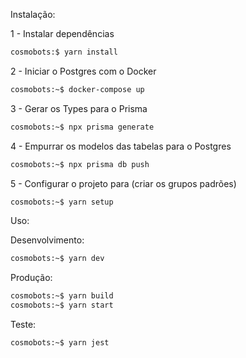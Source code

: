 Instalação:

1 - Instalar dependências

```sh
cosmobots:$ yarn install
```

2 - Iniciar o Postgres com o Docker

```sh
cosmobots:~$ docker-compose up
```

3 - Gerar os Types para o Prisma

```sh
cosmobots:~$ npx prisma generate
```

4 - Empurrar os modelos das tabelas para o Postgres

```sh
cosmobots:~$ npx prisma db push
```

5 - Configurar o projeto para (criar os grupos padrões)

```sh
cosmobots:~$ yarn setup
```

Uso:

Desenvolvimento:

```sh
cosmobots:~$ yarn dev
```

Produção:

```sh
cosmobots:~$ yarn build
cosmobots:~$ yarn start
```

Teste:

```sh
cosmobots:~$ yarn jest
```
